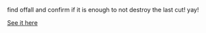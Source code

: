 find offall and confirm if it is enough to not destroy the last cut! yay!

<a href="https://jprudolph03.github.io/havenCalc1000/">See it here</a>
